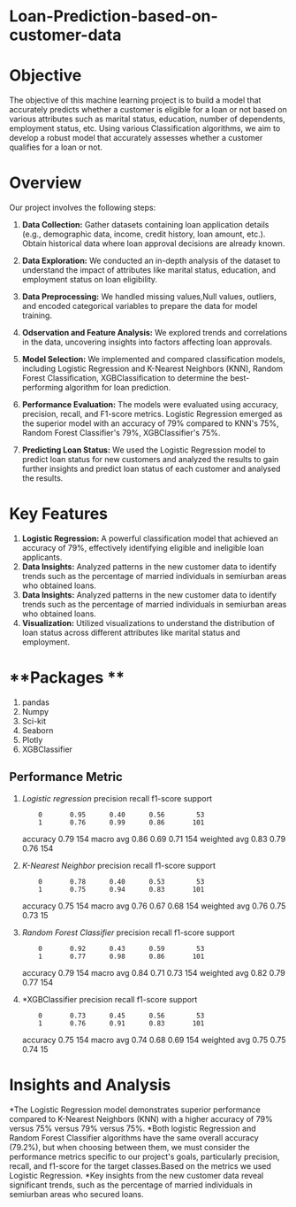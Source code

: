 # Loan-Prediction-based-on-customer-data
# **Objective**
The objective of this machine learning project is to build a model that accurately predicts whether a customer is eligible for a loan or not based on various attributes such as marital status, education, number of dependents, employment status, etc. Using various Classification algorithms, we aim to develop a robust model that accurately assesses whether a customer qualifies for a loan or not.

# **Overview**
Our project involves the following steps:

1. **Data Collection:** Gather datasets containing loan application details (e.g., demographic data, income, credit history, loan amount, etc.).
Obtain historical data where loan approval decisions are already known.

2. **Data Exploration:** We conducted an in-depth analysis of the dataset to understand the impact of attributes like marital status, education, and employment status on loan eligibility.

3. **Data Preprocessing:** We handled missing values,Null values, outliers, and encoded categorical variables to prepare the data for model training.
4. **Odservation and Feature Analysis:** We explored trends and correlations in the data, uncovering insights into factors affecting loan approvals.
5. **Model Selection:**  We implemented and compared classification models, including Logistic Regression and K-Nearest Neighbors (KNN), Random Forest Classification, XGBClassification to determine the best-performing algorithm for loan prediction.
6. **Performance Evaluation:** The models were evaluated using accuracy, precision, recall, and F1-score metrics. Logistic Regression emerged as the superior model with an accuracy of 79% compared to KNN's 75%, Random Forest Classifier's 79%, XGBClassifier's 75%.
7. **Predicting Loan Status:** We used the Logistic Regression model to predict loan status for new customers and analyzed the results to gain further insights and predict loan status of each customer and analysed the results.


# **Key Features**
1. **Logistic Regression:** A powerful classification model that achieved an accuracy of 79%, effectively identifying eligible and ineligible loan applicants.
2. **Data Insights:** Analyzed patterns in the new customer data to identify trends such as the percentage of married individuals in semiurban areas who obtained loans.
3. **Data Insights:** Analyzed patterns in the new customer data to identify trends such as the percentage of married individuals in semiurban areas who obtained loans.
4. **Visualization:** Utilized visualizations to understand the distribution of loan status across different attributes like marital status and employment.

# **Packages **
1. pandas
2. Numpy
3. Sci-kit
4. Seaborn
5. Plotly
6. XGBClassifier

## **Performance Metric**

1. *Logistic regression*
   precision    recall  f1-score   support

           0       0.95      0.40      0.56        53
           1       0.76      0.99      0.86       101

    accuracy                           0.79       154
   macro avg       0.86      0.69      0.71       154
weighted avg       0.83      0.79      0.76       154

2. *K-Nearest Neighbor*
   precision    recall  f1-score   support

           0       0.78      0.40      0.53        53
           1       0.75      0.94      0.83       101

    accuracy                           0.75       154
   macro avg       0.76      0.67      0.68       154
weighted avg       0.76      0.75      0.73       15

3. *Random Forest Classifier*
    precision    recall  f1-score   support

           0       0.92      0.43      0.59        53
           1       0.77      0.98      0.86       101

    accuracy                           0.79       154
   macro avg       0.84      0.71      0.73       154
weighted avg       0.82      0.79      0.77       154

4. *XGBClassifier
   precision    recall  f1-score   support

           0       0.73      0.45      0.56        53
           1       0.76      0.91      0.83       101

    accuracy                           0.75       154
   macro avg       0.74      0.68      0.69       154
weighted avg       0.75      0.75      0.74       15

# **Insights and Analysis**

*The Logistic Regression model demonstrates superior performance compared to K-Nearest Neighbors (KNN) with a higher accuracy of 79% versus 75% versus 79% versus 75%.
*Both logistic Regression and Random Forest Classifier algorithms have the same overall accuracy (79.2%), but when choosing between them, we must consider the performance metrics specific to our project's goals, particularly precision, recall, and f1-score for the target classes.Based on the metrics we used Logistic Regression. 
*Key insights from the new customer data reveal significant trends, such as the percentage of married individuals in semiurban areas who secured loans.

